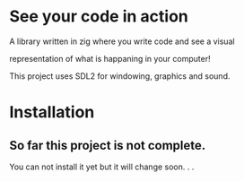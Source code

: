 # See your code in action
A library written in zig where you write code and see a visual 

representation of what is happaning in your computer!

This project uses SDL2 for windowing, graphics and sound.

# Installation
## So far this project is not complete.
You can not install it yet but it will change soon. . .
